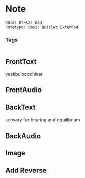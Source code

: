 # Note
```
guid: Ht3K>:;o3U
notetype: Basic Quizlet Extended
```

### Tags
```
```

## FrontText
vestibulocochlear

## FrontAudio


## BackText
sensory for hearing and equilibrium

## BackAudio


## Image


## Add Reverse

